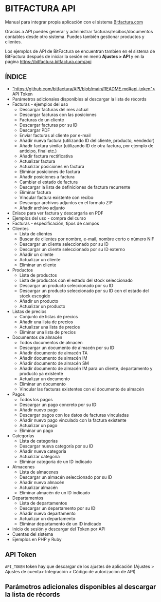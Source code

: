 # BITFACTURA API
Manual para integrar propia aplicación con el sistema <a href="https://bitfactura.com">Bitfactura.com</a>

Gracias a API puedes generar y administrar facturas/recibos/documentos contables desde otro sistema. Puedes también gestionar productos y clientes.

Los ejemplos de API de BitFactura se encuentran tambien en el sistema de BitFactura después de iniciar la sesión en menú <strong> Ajustes > API </strong> y en la página https://bitfactura.bitfactura.com/api 

## ÍNDICE
* <a href>"https://github.com/bitfactura/API/blob/main/README.md#api-token"> API Token</a>
* Parámetros adicionales disponibles al descargar la lista de récords
* Facturas - ejemplos del uso
  * Descargar facturas del mes actual
  * Descargar facturas con las posiciones
  * Facturas de un cliente
  * Descargar facturas por su ID
  * Descargar PDF
  * Enviar facturas al cliente por e-mail
  * Añadir nueva factura (utilizando ID del cliente, producto, vendedor)
  * Añadir factura similar (utilizando ID de otra factura, por ejemplo de anticipo, final etc.)
  * Añadir factura rectificativa
  * Actualizar factura
  * Actualizar posiciones en factura 
  * Eliminar posiciones de factura
  * Añadir posiciones a factura
  * Cambiar el estado de factura
  * Descargar la lista de definiciones de factura recurrente
  * Eliminar factura
  * Vincular factura existente con recibo
  * Descargar archivos adjuntos en el formato ZIP
  * Añadir archivo adjunto
* Enlace para ver factura y descargarla en PDF
* Ejemplos del uso - compra del curso
* Facturas - especificación, tipos de campos
* Clientes
  * Lista de clientes
  * Buscar de clientes por nombre, e-mail, nombre corto o número NIF
  * Descargar un cliente seleccionado por su ID
  * Descargar un cliente seleccionado por su ID externo
  * Añadir un cliente
  * Actualizar un cliente
  * Eliminar un cliente
* Productos
  * Lista de productos
  * Lista de productos con el estado del stock seleccionado
  * Descargar un producto seleccionado por su ID
  * Descargar un producto seleccionado por su ID con el estado del stock escogido
  * Añadir un producto
  * Actualizar un producto
* Listas de precios
  * Conjunto de listas de precios
  * Añadir una lista de precios
  * Actualizar una lista de precios
  * Eliminar una lista de precios
* Documentos de almacén
  * Todos documentos de almacén
  * Descargar un documento de almacén por su ID
  * Añadir documento de almacén TA
  * Añadir documento de almacén IM
  * Añadir documento de almacén SM
  * Añadir documento de almacén IM para un cliente, departamento y producto ya existente 
  * Actualizar un documento
  * Eliminar un documento
  * Vincular las facturas existentes con el documento de almacén
* Pagos
  * Todos los pagos
  * Descargar un pago concreto por su ID
  * Añadir nuevo pago
  * Descargar pagos con los datos de facturas vinculadas
  * Añadir nuevo pago vinculado con la factura existente
  * Actualizar un pago
  * Eliminar un pago
* Categorías
  * Lista de categorías
  * Descargar nueva categoría por su ID
  * Añadir nueva categoría
  * Actualizar categoría
  * Eliminar categoría de un ID indicado
* Almacenes
  * Lista de almacenes
  * Descargar un almacén seleccionado por su ID
  * Añadir nuevo almacén
  * Actualizar almacén
  * Eliminar almacén de un ID indicado
* Departamentos
  * Lista de departamentos
  * Descargar un departamento por su ID
  * Añadir nuevo departamento
  * Actualizar un departamento
  * Eliminar departamento de un ID indicado
* Inicio de sesión y descargar del Token por API
* Cuentas del sistema
* Ejemplos en PHP y Ruby


## API Token
<code>API_TOKEN</code> token hay que descargar de los ajustes de aplicación (Ajustes > Ajustes de cuenta> Integración > Código de autorización de API)

## Parámetros adicionales disponibles al descargar la lista de récords

